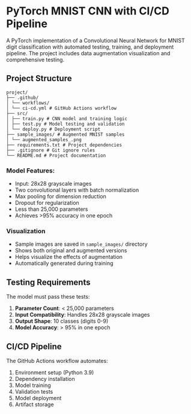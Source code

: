 # PyTorch MNIST CNN with CI/CD Pipeline

A PyTorch implementation of a Convolutional Neural Network for MNIST digit classification with automated testing, training, and deployment pipeline. The project includes data augmentation visualization and comprehensive testing.

## Project Structure
```
project/
├── .github/
│ └── workflows/
│ └── ci-cd.yml # GitHub Actions workflow
├── src/
│ ├── train.py # CNN model and training logic
│ ├── test.py # Model testing and validation
│ └── deploy.py # Deployment script
├── sample_images/ # Augmented MNIST samples
│ └── augmented_samples_.png
├── requirements.txt # Project dependencies
├── .gitignore # Git ignore rules
└── README.md # Project documentation
```

### Model Features:
- Input: 28x28 grayscale images
- Two convolutional layers with batch normalization
- Max pooling for dimension reduction
- Dropout for regularization
- Less than 25,000 parameters
- Achieves >95% accuracy in one epoch


### Visualization
- Sample images are saved in `sample_images/` directory
- Shows both original and augmented versions
- Helps visualize the effects of augmentation
- Automatically generated during training

## Testing Requirements

The model must pass these tests:
1. **Parameter Count**: < 25,000 parameters
2. **Input Compatibility**: Handles 28x28 grayscale images
3. **Output Shape**: 10 classes (digits 0-9)
4. **Model Accuracy**: > 95% in one epoch

## CI/CD Pipeline

The GitHub Actions workflow automates:
1. Environment setup (Python 3.9)
2. Dependency installation
3. Model training
4. Validation tests
5. Model deployment
6. Artifact storage
